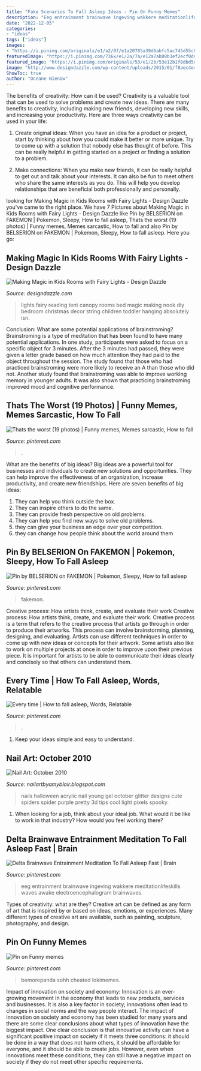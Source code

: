 ```yaml
---
title: "Fake Scenarios To Fall Asleep Ideas - Pin On Funny Memes"
description: "Eeg entrainment brainwave ingeving wakkere meditationlifeskills waves awake electroencephalogram brainwaves"
date: "2022-12-05"
categories:
- "ideas"
tags: ["ideas"]
images:
- "https://i.pinimg.com/originals/e1/a2/07/e1a20785a39d6abfc5ac745d55c035f6.jpg"
featuredImage: "https://i.pinimg.com/736x/e1/2a/7a/e12a7ab08b3ef2ecf0dd926baa0295ed.jpg"
featured_image: "https://i.pinimg.com/originals/53/e1/2b/53e12b1f8dbd5d59757825e9c86a3769.jpg"
image: "http://www.designdazzle.com/wp-content/uploads/2015/01/f8aec4e4abc4c6275272e74231d018c5.jpg"
ShowToc: true
author: "Oceane Nienow"
---
```



The benefits of creativity: How can it be used?
Creativity is a valuable tool that can be used to solve problems and create new ideas. There are many benefits to creativity, including making new friends, developing new skills, and increasing your productivity. Here are three ways creativity can be used in your life: 
1. Create original ideas: When you have an idea for a product or project, start by thinking about how you could make it better or more unique. Try to come up with a solution that nobody else has thought of before. This can be really helpful in getting started on a project or finding a solution to a problem.

2. Make connections: When you make new friends, it can be really helpful to get out and talk about your interests. It can also be fun to meet others who share the same interests as you do. This will help you develop relationships that are beneficial both professionally and personally.

	

		
looking for Making Magic in Kids Rooms with Fairy Lights - Design Dazzle you've came to the right place. We have 7 Pictures about Making Magic in Kids Rooms with Fairy Lights - Design Dazzle like Pin by BELSERION on FAKEMON | Pokemon, Sleepy, How to fall asleep, Thats the worst (19 photos) | Funny memes, Memes sarcastic, How to fall and also Pin by BELSERION on FAKEMON | Pokemon, Sleepy, How to fall asleep. Here you go:
		
    
## Making Magic In Kids Rooms With Fairy Lights - Design Dazzle

<img loading=lazy src="http://www.designdazzle.com/wp-content/uploads/2015/01/f8aec4e4abc4c6275272e74231d018c5.jpg" onerror="this.onerror=null;this.src='https://tse3.mm.bing.net/th?id=OIP.9T6GINDVmuMXqtlxeU1j-AAAAA&amp;pid=15.1';" alt="Making Magic in Kids Rooms with Fairy Lights - Design Dazzle">

_Source: designdazzle.com_

>lights fairy reading tent canopy rooms bed magic making nook diy bedroom christmas decor string children toddler hanging absolutely isn. 

	

Conclusion: What are some potential applications of brainstroming?
Brainstroming is a type of meditation that has been found to have many potential applications. In one study, participants were asked to focus on a specific object for 3 minutes. After the 3 minutes had passed, they were given a letter grade based on how much attention they had paid to the object throughout the session. The study found that those who had practiced brainstroming were more likely to receive an A than those who did not. Another study found that brainstroming was able to improve working memory in younger adults. It was also shown that practicing brainstroming improved mood and cognitive performance.

    
## Thats The Worst (19 Photos) | Funny Memes, Memes Sarcastic, How To Fall

<img loading=lazy src="https://i.pinimg.com/474x/d9/ef/7c/d9ef7cc530ae071f4e496f5bfb27385f--head-bed-humorous-sayings.jpg" onerror="this.onerror=null;this.src='https://tse2.mm.bing.net/th?id=OIP.XPGx7I4_LNpuYUAJET6xngAAAA&amp;pid=15.1';" alt="Thats the worst (19 photos) | Funny memes, Memes sarcastic, How to fall">

_Source: pinterest.com_

>. 

	

What are the benefits of big ideas?
Big ideas are a powerful tool for businesses and individuals to create new solutions and opportunities. They can help improve the effectiveness of an organization, increase productivity, and create new friendships. Here are seven benefits of big ideas:
1. They can help you think outside the box.
2. They can inspire others to do the same.
3. They can provide fresh perspective on old problems.
4. They can help you find new ways to solve old problems.
5. they can give your business an edge over your competition.
6. they can change how people think about the world around them     
    
## Pin By BELSERION On FAKEMON | Pokemon, Sleepy, How To Fall Asleep

<img loading=lazy src="https://i.pinimg.com/736x/e1/2a/7a/e12a7ab08b3ef2ecf0dd926baa0295ed.jpg" onerror="this.onerror=null;this.src='https://tse3.mm.bing.net/th?id=OIP.Y2nmnfH1IlXSwMpTlN70BAHaHa&amp;pid=15.1';" alt="Pin by BELSERION on FAKEMON | Pokemon, Sleepy, How to fall asleep">

_Source: pinterest.com_

>fakemon. 

	

Creative process: How artists think, create, and evaluate their work
Creative process: How artists think, create, and evaluate their work.
Creative process is a term that refers to the creative process that artists go through in order to produce their artworks. This process can involve brainstorming, planning, designing, and evaluating. Artists can use different techniques in order to come up with new ideas or concepts for their artwork. Some artists also like to work on multiple projects at once in order to improve upon their previous piece. It is important for artists to be able to communicate their ideas clearly and concisely so that others can understand them.

    
## Every Time | How To Fall Asleep, Words, Relatable

<img loading=lazy src="https://i.pinimg.com/474x/0c/51/65/0c51654ae461a137991c3ca6267f0887.jpg" onerror="this.onerror=null;this.src='https://tse1.mm.bing.net/th?id=OIP.Vgc-bD33i0VlW2u2frYHXQAAAA&amp;pid=15.1';" alt="Every time | How to fall asleep, Words, Relatable">

_Source: pinterest.com_

>. 

	

1. Keep your ideas simple and easy to understand.

    
## Nail Art: October 2010

<img loading=lazy src="http://3.bp.blogspot.com/_BkvigWu1n1A/TLZf2l7kAXI/AAAAAAAABjg/IAPMWA2Wj3o/s1600/DSC07533.JPG" onerror="this.onerror=null;this.src='https://tse1.mm.bing.net/th?id=OIP.Fdg3QE9BfK_3YbBuy4FCNAHaFj&amp;pid=15.1';" alt="Nail Art: October 2010">

_Source: nailartbyamyblair.blogspot.com_

>nails halloween acrylic nail young gel october glitter designs cute spiders spider purple pretty 3d tips cool light pixels spooky. 

	

1) When looking for a job, think about your ideal job. What would it be like to work in that industry? How would you feel working there?

    
## Delta Brainwave Entrainment Meditation To Fall Asleep Fast | Brain

<img loading=lazy src="https://i.pinimg.com/originals/e1/a2/07/e1a20785a39d6abfc5ac745d55c035f6.jpg" onerror="this.onerror=null;this.src='https://tse4.mm.bing.net/th?id=OIP.G2dliMKJgU1YXXsKski9bQHaE8&amp;pid=15.1';" alt="Delta Brainwave Entrainment Meditation To Fall Asleep Fast | Brain">

_Source: pinterest.com_

>eeg entrainment brainwave ingeving wakkere meditationlifeskills waves awake electroencephalogram brainwaves. 

	

Types of creativity: what are they?
Creative art can be defined as any form of art that is inspired by or based on ideas, emotions, or experiences. Many different types of creative art are available, such as painting, sculpture, photography, and design.

    
## Pin On Funny Memes

<img loading=lazy src="https://i.pinimg.com/originals/53/e1/2b/53e12b1f8dbd5d59757825e9c86a3769.jpg" onerror="this.onerror=null;this.src='https://tse3.mm.bing.net/th?id=OIP.JjIOplVKyD-yM8mn-MmEeQHaFj&amp;pid=15.1';" alt="Pin on Funny memes">

_Source: pinterest.com_

>bemorepanda sohh cheated lokimemes. 

	

Impact of innovation on society and economy:
Innovation is an ever-growing movement in the economy that leads to new products, services and businesses. It is also a key factor in society; innovations often lead to changes in social norms and the way people interact. The impact of innovation on society and economy has been studied for many years and there are some clear conclusions about what types of innovation have the biggest impact. 
One clear conclusion is that innovative activity can have a significant positive impact on society if it meets three conditions: it should be done in a way that does not harm others, it should be affordable for everyone, and it should be able to create jobs. However, even when innovations meet these conditions, they can still have a negative impact on society if they do not meet other specific requirements.

